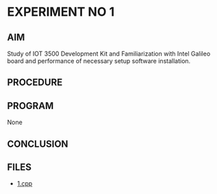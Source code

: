 # EXPERIMENT NO 1

## AIM

Study of IOT 3500 Development Kit and Familiarization with Intel Galileo board and performance of necessary setup software installation.

## PROCEDURE

## PROGRAM

None

## CONCLUSION

## FILES

- [1.cpp](./1.cpp)
